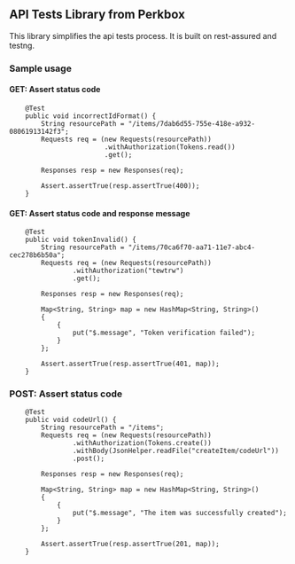 ## API Tests Library from Perkbox

This library simplifies the api tests process. It is built on rest-assured and testng.



### Sample usage

#### GET: Assert status code

```
    @Test
    public void incorrectIdFormat() {
        String resourcePath = "/items/7dab6d55-755e-418e-a932-08061913142f3";
        Requests req = (new Requests(resourcePath))
                        .withAuthorization(Tokens.read())
                        .get();

        Responses resp = new Responses(req);

        Assert.assertTrue(resp.assertTrue(400));
    }
```

#### GET: Assert status code and response message

```
    @Test
    public void tokenInvalid() {
        String resourcePath = "/items/70ca6f70-aa71-11e7-abc4-cec278b6b50a";
        Requests req = (new Requests(resourcePath))
                .withAuthorization("tewtrw")
                .get();

        Responses resp = new Responses(req);

        Map<String, String> map = new HashMap<String, String>()
        {
            {
                put("$.message", "Token verification failed");
            }
        };

        Assert.assertTrue(resp.assertTrue(401, map));
    }
```

### POST: Assert status code

```
    @Test
    public void codeUrl() {
        String resourcePath = "/items";
        Requests req = (new Requests(resourcePath))
                .withAuthorization(Tokens.create())
                .withBody(JsonHelper.readFile("createItem/codeUrl"))
                .post();

        Responses resp = new Responses(req);

        Map<String, String> map = new HashMap<String, String>()
        {
            {
                put("$.message", "The item was successfully created");
            }
        };

        Assert.assertTrue(resp.assertTrue(201, map));
    }
```


